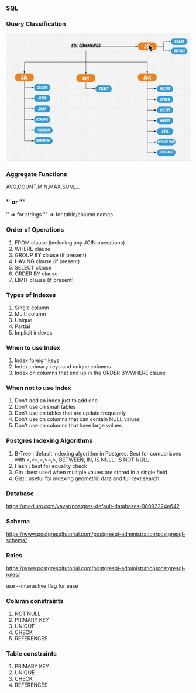 ### SQL

### Query Classification

![alt text](image.png)

### Aggregate Functions

AVG,COUNT,MIN,MAX,SUM,...

### '' or ""

'' => for strings
"" => for table/column names

### Order of Operations

1. FROM clause (including any JOIN operations)
2. WHERE clause
3. GROUP BY clause (if present)
4. HAVING clause (if present)
5. SELECT clause
6. ORDER BY clause
7. LIMIT clause (if present)

### Types of Indexes

1. Single column
2. Multi column
3. Unique
4. Partial
5. Implicit indexes

### When to use Index

1. Index foreign keys
2. Index primary keys and unique columns
3. Index on columns that end up in the ORDER BY/WHERE clause

### When not to use Index

1. Don't add an index just to add one
2. Don't use on small tables
3. Don't use on tables that are update frequently
4. Don't use on columns that can contain NULL values
5. Don't use on columns that have large values

### Postgres Indexing Algorithms

1. B-Tree : default indexing algorithm in Postgres. Best for comparisons with <,<=,=,>=,>, BETWEEN, IN, IS NULL, IS NOT NULL
2. Hash : best for equality check
3. Gin : best used when multiple values are stored in a single field
4. Gist : useful for indexing geometric data and full text search

### Database

https://medium.com/yavar/postgres-default-databases-98092224e642

### Schema

https://www.postgresqltutorial.com/postgresql-administration/postgresql-schema/

### Roles

https://www.postgresqltutorial.com/postgresql-administration/postgresql-roles/

use --interactive flag for ease

### Column constraints

1. NOT NULL
2. PRIMARY KEY
3. UNIQUE
4. CHECK
5. REFERENCES

### Table constraints

1. PRIMARY KEY
2. UNIQUE
3. CHECK
4. REFERENCES
